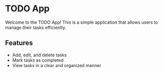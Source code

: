# TODO App

Welcome to the TODO App! This is a simple application that allows users to manage their tasks efficiently.

## Features

- Add, edit, and delete tasks
- Mark tasks as completed
- View tasks in a clear and organized manner
